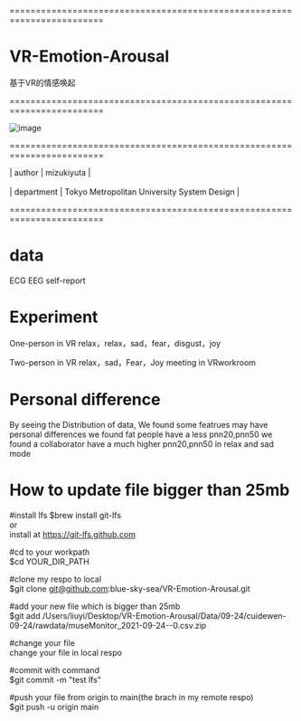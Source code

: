 ========================================================================

# VR-Emotion-Arousal
基于VR的情感唤起

========================================================================

![image](https://user-images.githubusercontent.com/26008298/132282618-0440b99c-af47-4e75-9c45-2253ba94f59d.png)

========================================================================

| author | mizukiyuta | <br />   
| department | Tokyo Metropolitan University System Design |  <br />

========================================================================
# data
ECG
EEG
self-report

# Experiment
One-person in VR relax，relax，sad，fear，disgust，joy

Two-person in VR relax，sad，Fear，Joy  meeting in VRworkroom


# Personal difference
By seeing the Distribution of data, We found some featrues may have personal differences
we found fat people have a less pnn20,pnn50
we found a collaborator have a much higher pnn20,pnn50 in relax and sad mode


# How to update file bigger than 25mb
#install lfs
$brew install git-lfs </br>
or </br>
install at https://git-lfs.github.com </br>

#cd to your workpath </br>
$cd YOUR_DIR_PATH

#clone my respo to local </br>
$git clone git@github.com:blue-sky-sea/VR-Emotion-Arousal.git

#add your new file which is bigger than 25mb </br>
$git add /Users/liuyi/Desktop/VR-Emotion-Arousal/Data/09-24/cuidewen-09-24/rawdata/museMonitor_2021-09-24--0.csv.zip

#change your file </br>
change your file in local respo

#commit with command </br>
$git commit -m "test lfs"

#push your file from origin to main(the brach in my remote respo) </br>
$git push -u origin main
